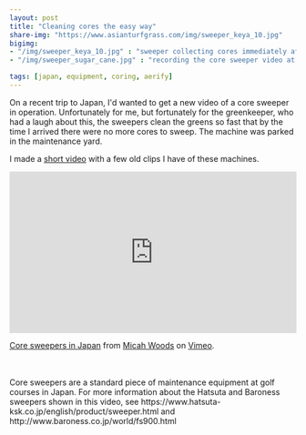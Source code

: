 ```yaml
---
layout: post
title: "Cleaning cores the easy way"
share-img: "https://www.asianturfgrass.com/img/sweeper_keya_10.jpg"
bigimg:
- "/img/sweeper_keya_10.jpg" : "sweeper collecting cores immediately after coring"
- "/img/sweeper_sugar_cane.jpg" : "recording the core sweeper video at ATC南店"

tags: [japan, equipment, coring, aerify]
---
```


On a recent trip to Japan, I'd wanted to get a new video of a core sweeper in operation. Unfortunately for me, but fortunately for the greenkeeper, who had a laugh about this, the sweepers clean the greens so fast that by the time I arrived there were no more cores to sweep. The machine was parked in the maintenance yard.

I made a [short video](https://vimeo.com/micahwoods/sweepers) with a few old clips I have of these machines.

<div style="padding:56.25% 0 0 0;position:relative;"><iframe src="https://player.vimeo.com/video/360224608" style="position:absolute;top:0;left:0;width:100%;height:100%;" frameborder="0" allow="autoplay; fullscreen" allowfullscreen></iframe></div><script src="https://player.vimeo.com/api/player.js"></script>
<p><a href="https://vimeo.com/360224608">Core sweepers in Japan</a> from <a href="https://vimeo.com/micahwoods">Micah Woods</a> on <a href="https://vimeo.com">Vimeo</a>.</p>
<br />
<br />
Core sweepers are a standard piece of maintenance equipment at golf courses in Japan. For more information about the Hatsuta and Baroness sweepers shown in this video, see https://www.hatsuta-ksk.co.jp/english/product/sweeper.html and http://www.baroness.co.jp/world/fs900.html</p>


